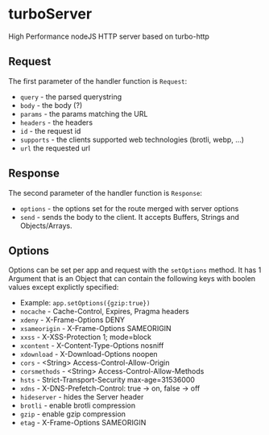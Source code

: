 
# turboServer
High Performance nodeJS HTTP server based on turbo-http

## Request

The first parameter of the handler function is  `Request`:

-   `query`  - the parsed querystring
-   `body`  - the body (?)
-   `params`  - the params matching the URL
-   `headers`  - the headers
-   `id`  - the request id
-   `supports`  - the clients supported web technologies (brotli, webp, ...)
-  `url` the requested url
## Response

The second parameter of the handler function is  `Response`: 
-   `options`  - the options set for the route merged with server options
-   `send`  - sends the body to the client. It accepts Buffers, Strings and Objects/Arrays.
## Options
Options can be set per app and request
with the `setOptions` method. It has 1 Argument that is an Object that can contain the following keys with boolen values except explictly specified:
-   Example: `app.setOptions({gzip:true})`
-   `nocache`  - Cache-Control, Expires, Pragma headers
-   `xdeny` - X-Frame-Options DENY
-   `xsameorigin` - X-Frame-Options SAMEORIGIN
-  `xxss` - X-XSS-Protection 1; mode=block
-  `xcontent` - X-Content-Type-Options nosniff
-  `xdownload` - X-Download-Options noopen
-  `cors` - \<String> Access-Control-Allow-Origin
-  `corsmethods` - \<String> Access-Control-Allow-Methods          
-  `hsts` - Strict-Transport-Security max-age=31536000
-  `xdns` - X-DNS-Prefetch-Control: true -> on, false -> off
-  `hideserver` - hides the Server header
-  `brotli` - enable brotli compression
-  `gzip` - enable gzip compression
-  `etag` - X-Frame-Options SAMEORIGIN
